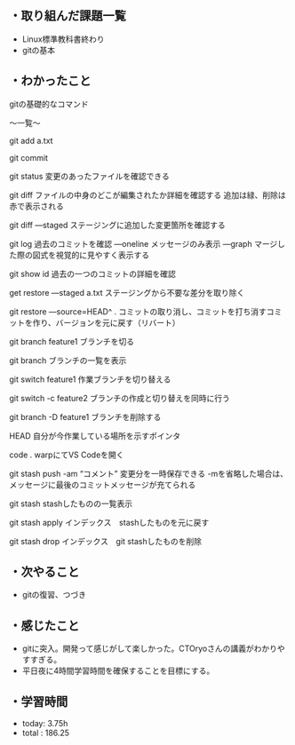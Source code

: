 ## ・取り組んだ課題一覧
- Linux標準教科書終わり
- gitの基本
## ・わかったこと
gitの基礎的なコマンド

〜一覧〜

git add a.txt


git commit

git status 変更のあったファイルを確認できる

git diff ファイルの中身のどこが編集されたか詳細を確認する 追加は緑、削除は赤で表示される 

git diff —staged ステージングに追加した変更箇所を確認する

git log 過去のコミットを確認 —oneline メッセージのみ表示 —graph マージした際の図式を視覚的に見やすく表示する

git show id 過去の一つのコミットの詳細を確認

get restore —staged a.txt ステージングから不要な差分を取り除く

git restore —source=HEAD^ . コミットの取り消し、コミットを打ち消すコミットを作り、バージョンを元に戻す（リバート）

git branch feature1 ブランチを切る

git branch ブランチの一覧を表示

git switch feature1 作業ブランチを切り替える

git switch -c feature2 ブランチの作成と切り替えを同時に行う

git branch -D feature1 ブランチを削除する

HEAD 自分が今作業している場所を示すポインタ

code . warpにてVS Codeを開く

git stash push -am “コメント” 変更分を一時保存できる -mを省略した場合は、メッセージに最後のコミットメッセージが充てられる

git stash stashしたものの一覧表示

git stash apply インデックス　stashしたものを元に戻す

git stash drop インデックス　git stashしたものを削除



## ・次やること
- gitの復習、つづき

## ・感じたこと
- gitに突入。開発って感じがして楽しかった。CTOryoさんの講義がわかりやすすぎる。
- 平日夜に4時間学習時間を確保することを目標にする。

## ・学習時間
- today:   3.75h
- total  : 186.25